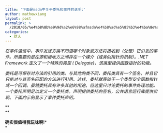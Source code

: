 ```yaml
---
title: '下面是msdn中关于委托和事件的说明:'
author: mathewxiang
layout: post
permalink: >
  /2010/05/%e4%b8%8b%e9%9d%a2%e6%98%afmsdn%e4%b8%ad%e5%85%b3%e4%ba%8e%e5%a7%94%e6%89%98%e5%92%8c%e4%ba%8b%e4%bb%b6%e7%9a%84%e8%af%b4%e6%98%8e/
categories:
  - 默认
---
```

*在事件通信中，事件发送方类不知道哪个对象或方法将接收到（处理）它引发的事件。所需要的是在源和接收方之间存在一个媒介（或类似指针的机制）。.NET Framework 定义了一个特殊的类型 ( <link keywords="T:System.Delegate" tabindex="0" />
Delegate</link>)，该类型提供函数指针的功能。*

*委托是可保存对方法的引用的类。与其他的类不同，委托类具有一个签名，并且它只能对与其签名匹配的方法进行引用。这样，委托就等效于一个类型安全函数指针或一个回调。虽然委托具有许多其他的用途，但这里只讨论委托的事件处理功能。一个委托声明足以定义一个委托类。声明提供委托的签名，公共语言运行库提供实现。下面的示例显示了事件委托声明。*

**  
**

**确实很值得我玩味啊!***  
*